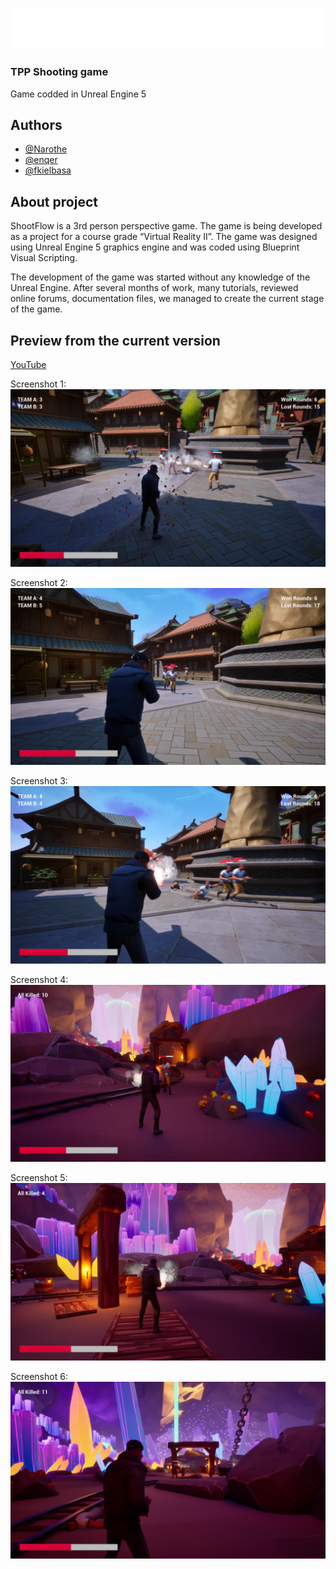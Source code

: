 ![logo](./Preview/nazwa.png)

### TPP Shooting game

Game codded in Unreal Engine 5

## Authors

- [@Narothe](https://github.com/Narothe)
- [@enqer](https://github.com/enqer)
- [@fkielbasa](https://github.com/fkielbasa)

## About project

ShootFlow is a 3rd person perspective game. The game is being developed as a project for a course grade “Virtual Reality II”. The game was designed using Unreal Engine 5 graphics engine and was coded using Blueprint Visual Scripting. 

The development of the game was started without any knowledge of the Unreal Engine. After several months of work, many tutorials, reviewed online forums, documentation files, we managed to create the current stage of the game.

## Preview from the current version

[YouTube](https://youtu.be/WLDFEoQtRGA?si=DbeMUAhuEk4P6l2e)

Screenshot 1:
![Screenshot_1](./Preview/image1.png)

Screenshot 2:
![Screenshot_2](./Preview/image2.png)

Screenshot 3:
![Screenshot_3](./Preview/image3.png)

Screenshot 4:
![Screenshot_4](./Preview/image4.png)

Screenshot 5:
![Screenshot_5](./Preview/image5.png)

Screenshot 6:
![Screenshot_6](./Preview/image6.png)